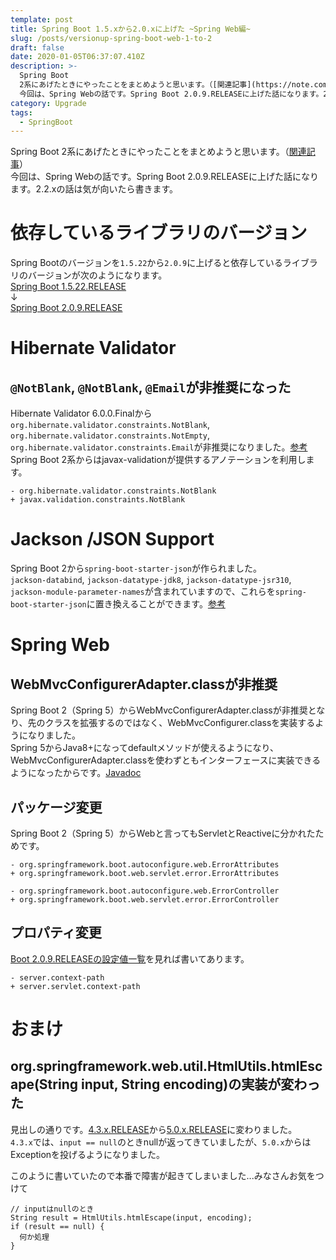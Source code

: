```yaml
---
template: post
title: Spring Boot 1.5.xから2.0.xに上げた ~Spring Web編~
slug: /posts/versionup-spring-boot-web-1-to-2
draft: false
date: 2020-01-05T06:37:07.410Z
description: >-
  Spring Boot
  2系にあげたときにやったことをまとめようと思います。（[関連記事](https://note.com/b1a9idps/n/n0b9ca2ee57a2)） 
  今回は、Spring Webの話です。Spring Boot 2.0.9.RELEASEに上げた話になります。2.2.xの話は気が向いたら書きます。
category: Upgrade
tags:
  - SpringBoot
---
```

Spring Boot 2系にあげたときにやったことをまとめようと思います。（[関連記事](https://note.com/b1a9idps/n/n0b9ca2ee57a2)）  
今回は、Spring Webの話です。Spring Boot 2.0.9.RELEASEに上げた話になります。2.2.xの話は気が向いたら書きます。

# 依存しているライブラリのバージョン
Spring Bootのバージョンを`1.5.22`から`2.0.9`に上げると依存しているライブラリのバージョンが次のようになります。  
[Spring Boot 1.5.22.RELEASE](https://docs.spring.io/spring-boot/docs/1.5.22.RELEASE/reference/html/appendix-dependency-versions.html#appendix-dependency-versions)  
↓  
[Spring Boot 2.0.9.RELEASE](https://docs.spring.io/spring-boot/docs/2.0.9.RELEASE/reference/html/appendix-dependency-versions.html#appendix-dependency-versions)  

# Hibernate Validator
## `@NotBlank`, `@NotBlank`, `@Email`が非推奨になった
Hibernate Validator 6.0.0.Finalから`org.hibernate.validator.constraints.NotBlank`, `org.hibernate.validator.constraints.NotEmpty`, `org.hibernate.validator.constraints.Email`が非推奨になりました。[参考](https://developer.jboss.org/wiki/HibernateValidatorMigrationGuide#jive_content_id_600Final)  
Spring Boot 2系からはjavax-validationが提供するアノテーションを利用します。
```
- org.hibernate.validator.constraints.NotBlank
+ javax.validation.constraints.NotBlank
```

# Jackson /JSON Support
Spring Boot 2から`spring-boot-starter-json`が作られました。  
`jackson-databind`, `jackson-datatype-jdk8`, `jackson-datatype-jsr310`, `jackson-module-parameter-names`が含まれていますので、これらを`spring-boot-starter-json`に置き換えることができます。[参考](https://github.com/spring-projects/spring-boot/blob/v2.0.0.RELEASE/spring-boot-project/spring-boot-starters/spring-boot-starter-json/pom.xml)

# Spring Web
## WebMvcConfigurerAdapter.classが非推奨
Spring Boot 2（Spring 5）からWebMvcConfigurerAdapter.classが非推奨となり、先のクラスを拡張するのではなく、WebMvcConfigurer.classを実装するようになりました。  
Spring 5からJava8+になってdefaultメソッドが使えるようになり、WebMvcConfigurerAdapter.classを使わずともインターフェースに実装できるようになったからです。[Javadoc](https://docs.spring.io/spring/docs/current/javadoc-api/org/springframework/web/servlet/config/annotation/WebMvcConfigurerAdapter.html)  

## パッケージ変更
Spring Boot 2（Spring 5）からWebと言ってもServletとReactiveに分かれたためです。  
```
- org.springframework.boot.autoconfigure.web.ErrorAttributes
+ org.springframework.boot.web.servlet.error.ErrorAttributes
```

```
- org.springframework.boot.autoconfigure.web.ErrorController
+ org.springframework.boot.web.servlet.error.ErrorController
```

## プロパティ変更
[Boot 2.0.9.RELEASEの設定値一覧](https://docs.spring.io/spring-boot/docs/2.0.9.RELEASE/reference/htmlsingle/#appendix)を見れば書いてあります。  

```
- server.context-path
+ server.servlet.context-path
```

# おまけ
## org.springframework.web.util.HtmlUtils.htmlEscape(String input, String encoding)の実装が変わった
見出しの通りです。[4.3.x.RELEASE](https://github.com/spring-projects/spring-framework/blob/4.3.x/spring-web/src/main/java/org/springframework/web/util/HtmlUtils.java#L81)から[5.0.x.RELEASE](https://github.com/spring-projects/spring-framework/blob/5.0.x/spring-web/src/main/java/org/springframework/web/util/HtmlUtils.java#L81)に変わりました。  
`4.3.x`では、`input == null`のときnullが返ってきていましたが、`5.0.x`からはExceptionを投げるようになりました。

このように書いていたので本番で障害が起きてしまいました...みなさんお気をつけて  
```
// inputはnullのとき
String result = HtmlUtils.htmlEscape(input, encoding);
if (result == null) {
  何か処理
}
```
